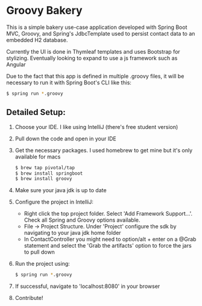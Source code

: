 Groovy Bakery
========
This is a simple bakery use-case application developed with Spring Boot MVC, Groovy, and Spring's JdbcTemplate used to persist contact data to an embedded H2 database.

Currently the UI is done in Thymleaf templates and uses Bootstrap for stylizing. Eventually looking to expand to use a js framework such as Angular

Due to the fact that this app is defined in multiple .groovy files, it will be necessary to run it with Spring Boot's CLI like this:

```sh
$ spring run *.groovy
```

Detailed Setup:
---------------------
1. Choose your IDE. I like using IntelliJ (there's  free student version)
2. Pull down the code and open in your IDE
3. Get the necessary packages. I used homebrew to get mine but it's only available for macs

	```sh
	$ brew tap pivotal/tap
	$ brew install springboot
	$ brew install groovy
	```
4. Make sure your java jdk is up to date
5. Configure the project in IntelliJ:
	* Right click the top project folder. Select 'Add Framework Support...'. Check all Spring and Groovy options available.
	* File -> Project Structure. Under 'Project' configure the sdk by navigating to your java jdk home folder
	* In ContactController you might need to option/alt + enter on a @Grab statement and select the 'Grab the artifacts' option to force the jars to pull down
6. Run the project using:  

	```sh
	$ spring run *.groovy
	```
7. If successful, navigate to 'localhost:8080' in your browser
8. Contribute!
